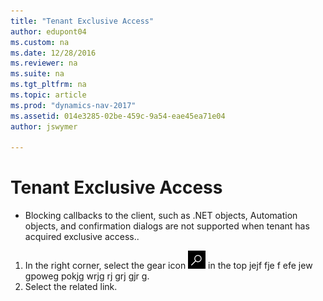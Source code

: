 ```yaml
---
title: "Tenant Exclusive Access"
author: edupont04
ms.custom: na
ms.date: 12/28/2016
ms.reviewer: na
ms.suite: na
ms.tgt_pltfrm: na
ms.topic: article
ms.prod: "dynamics-nav-2017"
ms.assetid: 014e3285-02be-459c-9a54-eae45ea71e04
author: jswymer

---
```

# Tenant Exclusive Access
-   Blocking callbacks to the client, such as .NET objects, Automation objects, and confirmation dialogs are not supported when tenant has acquired exclusive access..  

1.  In the right corner, select the gear icon  ![Search](media/search.png "NAV\_Search") in the top jejf  fje f efe jew gpoweg pokjg wrjg rj grj gjr g.
2. Select the related link.
